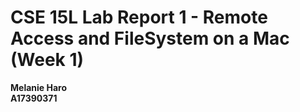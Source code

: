 # CSE 15L Lab Report 1 - Remote Access and FileSystem on a Mac (Week 1)
**Melanie Haro** <br />
**A17390371** <br />
